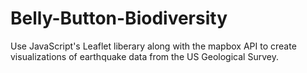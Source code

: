 # Belly-Button-Biodiversity
Use JavaScript's Leaflet liberary along with the mapbox API to create visualizations of earthquake data from the US Geological Survey.
